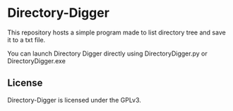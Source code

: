 Directory-Digger
===============
This repository hosts a simple program made to list directory tree and save it to a txt file.

You can launch Directory Digger directly using DirectoryDigger.py or DirectoryDigger.exe

License
-------
Directory-Digger is licensed under the GPLv3.

